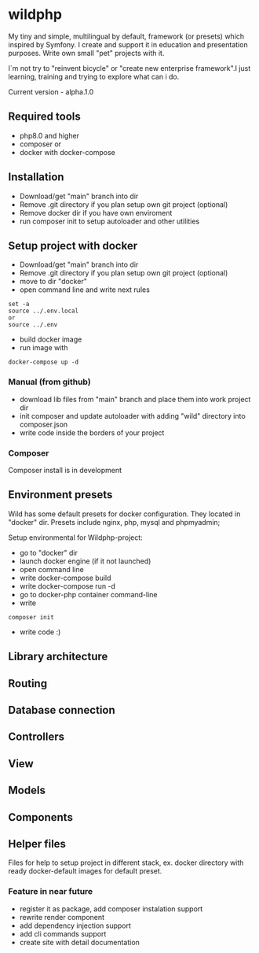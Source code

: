 # wildphp
My tiny and simple, multilingual by default, framework (or presets) which inspired by Symfony. I create and support it in education and presentation purposes. Write own small "pet" projects with it.

I`m not try to "reinvent bicycle" or "create new enterprise framework".I just learning, training and trying to explore what can i do.

Current version - alpha.1.0

## Required tools
- php8.0 and higher 
- composer
or 
- docker with docker-compose

## Installation

- Download/get "main" branch into dir
- Remove .git directory if you plan setup own git project (optional)
- Remove docker dir if you have own enviroment
- run composer init to setup autoloader and other utilities

## Setup project with docker
- Download/get "main" branch into dir
- Remove .git directory if you plan setup own git project (optional)
- move to dir "docker"
- open command line and write next rules
```
set -a
source ../.env.local 
or
source ../.env
```
- build docker image
- run image with 
```
docker-compose up -d
```

### Manual (from github)
- download lib files from "main" branch and place them into work project dir
- init composer and update autoloader with adding "wild" directory into composer.json
- write code inside the borders of your project

### Composer
Composer install is in development

## Environment presets
Wild has some default presets for docker configuration. They located in "docker" dir.
Presets include nginx, php, mysql and phpmyadmin;

Setup environmental for Wildphp-project:

- go to "docker" dir
- launch docker engine (if it not launched)
- open command line
- write docker-compose build 
- write docker-compose run -d
- go to docker-php container command-line
- write
```
composer init
```
- write code :)

## Library architecture

## Routing

## Database connection

## Controllers

## View

## Models

## Components

## Helper files

Files for help to setup project in different stack, ex. docker directory with ready docker-default images for default preset.


### Feature in near future
- register it as package, add composer instalation support
- rewrite render component
- add dependency injection support
- add cli commands support
- create site with detail documentation
